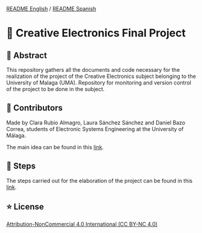 [README English](https://github.com/danibcorr/creative_electronics/blob/main/README_EN.md) / [README Spanish](https://github.com/danibcorr/creative_electronics/blob/main/README.md)
# 🤖 Creative Electronics Final Project 

## 📄 Abstract
This repository gathers all the documents and code necessary for the realization of the project of the Creative Electronics subject belonging to the University of Malaga (UMA). 
Repository for monitoring and version control of the project to be done in the subject.

## 👤 Contributors
Made by Clara Rubio Almagro, Laura Sánchez Sánchez and Daniel Bazo Correa, students of Electronic Systems Engineering at the University of Málaga.

The main idea can be found in this [link](https://www.instructables.com/Automated-Robotic-Arm-That-Learns-Ft-Tinkercad-Ard/).

## 🦾 Steps

The steps carried out for the elaboration of the project can be found in this [link](https://github.com/danibcorr/creative_electronics_final_project/blob/main/Steps/English/ROBOTIC%20ARM.md).

## ⭐️ License
[Attribution-NonCommercial 4.0 International (CC BY-NC 4.0)](https://creativecommons.org/licenses/by-nc/4.0/)
